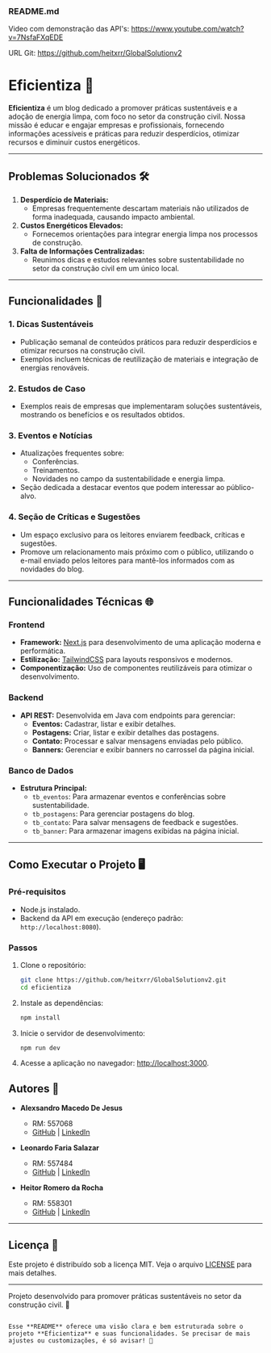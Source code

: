 ### README.md

Video com demonstração das API's: https://www.youtube.com/watch?v=7NsfaFXqEDE

URL Git: https://github.com/heitxrr/GlobalSolutionv2

# Eficientiza 🌱

**Eficientiza** é um blog dedicado a promover práticas sustentáveis e a adoção de energia limpa, com foco no setor da construção civil. Nossa missão é educar e engajar empresas e profissionais, fornecendo informações acessíveis e práticas para reduzir desperdícios, otimizar recursos e diminuir custos energéticos. 

---

## Problemas Solucionados 🛠️

1. **Desperdício de Materiais:** 
   - Empresas frequentemente descartam materiais não utilizados de forma inadequada, causando impacto ambiental.
2. **Custos Energéticos Elevados:** 
   - Fornecemos orientações para integrar energia limpa nos processos de construção.
3. **Falta de Informações Centralizadas:** 
   - Reunimos dicas e estudos relevantes sobre sustentabilidade no setor da construção civil em um único local.

---

## Funcionalidades 🚀

### **1. Dicas Sustentáveis**
- Publicação semanal de conteúdos práticos para reduzir desperdícios e otimizar recursos na construção civil.
- Exemplos incluem técnicas de reutilização de materiais e integração de energias renováveis.

### **2. Estudos de Caso**
- Exemplos reais de empresas que implementaram soluções sustentáveis, mostrando os benefícios e os resultados obtidos.

### **3. Eventos e Notícias**
- Atualizações frequentes sobre:
  - Conferências.
  - Treinamentos.
  - Novidades no campo da sustentabilidade e energia limpa.
- Seção dedicada a destacar eventos que podem interessar ao público-alvo.

### **4. Seção de Críticas e Sugestões**
- Um espaço exclusivo para os leitores enviarem feedback, críticas e sugestões.
- Promove um relacionamento mais próximo com o público, utilizando o e-mail enviado pelos leitores para mantê-los informados com as novidades do blog.

---

## Funcionalidades Técnicas 🌐

### **Frontend**
- **Framework:** [Next.js](https://nextjs.org/) para desenvolvimento de uma aplicação moderna e performática.
- **Estilização:** [TailwindCSS](https://tailwindcss.com/) para layouts responsivos e modernos.
- **Componentização:** Uso de componentes reutilizáveis para otimizar o desenvolvimento.

### **Backend**
- **API REST:** Desenvolvida em Java com endpoints para gerenciar:
  - **Eventos:** Cadastrar, listar e exibir detalhes.
  - **Postagens:** Criar, listar e exibir detalhes das postagens.
  - **Contato:** Processar e salvar mensagens enviadas pelo público.
  - **Banners:** Gerenciar e exibir banners no carrossel da página inicial.

### **Banco de Dados**
- **Estrutura Principal:**
  - `tb_eventos`: Para armazenar eventos e conferências sobre sustentabilidade.
  - `tb_postagens`: Para gerenciar postagens do blog.
  - `tb_contato`: Para salvar mensagens de feedback e sugestões.
  - `tb_banner`: Para armazenar imagens exibidas na página inicial.

---

## Como Executar o Projeto 🖥️

### **Pré-requisitos**
- Node.js instalado.
- Backend da API em execução (endereço padrão: `http://localhost:8080`).

### **Passos**
1. Clone o repositório:
   ```bash
   git clone https://github.com/heitxrr/GlobalSolutionv2.git
   cd eficientiza
   ```
2. Instale as dependências:
   ```bash
   npm install
   ```
3. Inicie o servidor de desenvolvimento:
   ```bash
   npm run dev
   ```
4. Acesse a aplicação no navegador: [http://localhost:3000](http://localhost:3000).


## Autores 👥

- **Alexsandro Macedo De Jesus**  
  - RM: 557068  
  - [GitHub](https://github.com/AlexxsandroM) | [LinkedIn](https://www.linkedin.com/in/alexsandro-macedo-jesus/)

- **Leonardo Faria Salazar**  
  - RM: 557484  
  - [GitHub](https://github.com/L-salazar) | [LinkedIn](https://www.linkedin.com/in/lfsalazaar/)

- **Heitor Romero da Rocha**  
  - RM: 558301  
  - [GitHub](https://github.com/heitxrr) | [LinkedIn](https://www.linkedin.com/in/heitor-romero-da-rocha/)

---

## Licença 📜

Este projeto é distribuído sob a licença MIT. Veja o arquivo [LICENSE](./LICENSE) para mais detalhes.

---

Projeto desenvolvido para promover práticas sustentáveis no setor da construção civil. 💚
``` 

Esse **README** oferece uma visão clara e bem estruturada sobre o projeto **Eficientiza** e suas funcionalidades. Se precisar de mais ajustes ou customizações, é só avisar! 🚀
